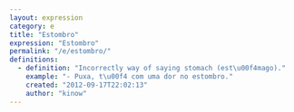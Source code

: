 ```yaml
---
layout: expression
category: e
title: "Estombro"
expression: "Estombro"
permalink: "/e/estombro/"
definitions:
  - definition: "Incorrectly way of saying stomach (est\u00f4mago)."
    example: "- Puxa, t\u00f4 com uma dor no estombro."
    created: "2012-09-17T22:02:13"
    author: "kinow"
---
```

